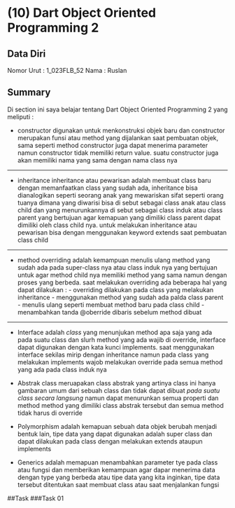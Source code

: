 # (10) Dart Object Oriented Programming 2

## Data Diri

Nomor Urut : 1_023FLB_52
Nama : Ruslan

## Summary

Di section ini saya belajar tentang Dart Object Oriented Programming 2 yang meliputi :

- constructor digunakan untuk menkonstruksi objek baru dan constructor merupakan funsi atau method yang dijalankan saat pembuatan objek, sama seperti method constructor juga dapat menerima parameter namun constructor tidak memiliki return value. suatu constructor juga akan memiliki nama yang sama dengan nama class nya

---

- inheritance
  inheritance atau pewarisan adalah membuat class baru dengan memanfaatkan class yang sudah ada, inheritance bisa dianalogikan seperti seorang anak yang mewariskan sifat seperti orang tuanya dimana yang diwarisi bisa di sebut sebagai class anak atau class child dan yang menurunkannya di sebut sebagai class induk atau class parent yang bertujuan agar kemapuan yang dimiliki class parent dapat dimiliki oleh class child nya. untuk melakukan inheritance atau pewarisan bisa dengan menggunakan keyword extends saat pembuatan class child

---

- method overriding adalah kemampuan menulis ulang method yang sudah ada pada super-class nya atau class induk nya yang bertujuan untuk agar method child nya memiliki method yang sama namun dengan proses yang berbeda. saat melakukan overriding ada beberapa hal yang dapat dilakukan : - overriding dilakukan pada class yang melakukan inheritance - menggunakan method yang sudah ada palda class parent - menulis ulang seperti membuat method baru pada class child - menambahkan tanda @oberride dibaris sebelum method dibuat

---

- Interface adalah _class_ yang menunjukan method apa saja yang ada pada suatu class dan slurh method yang ada wajib di override, interface dapat digunakan dengan kata kunci implements. saat menggunakan interface sekilas mirip dengan inheritance namun pada class yang melakukan implements wajob melakukan override pada semua method yang ada pada class induk nya

- Abstrak class meruapakan class abstrak yang artinya class ini hanya gambaran umum dari sebuah class dan tidak dapat dibuat _pada suatu class secara langsung_ namun dapat menurunkan semua properti dan method method yang dimiliki class abstrak tersebut dan semua method tidak harus di override

- Polymorphism adalah kemapuan sebuah data objek berubah menjadi bentuk lain, tipe data yang dapat digunakan adalah super class dan dapat dilakukan pada class dengan melakukan extends ataupun implements

- Generics adalah memapuan menambahkan parameter tye pada class atau fungsi dan memberikan kemampuan agar dapar menerima data dengan type yang berbeda atau tipe data yang kita inginkan, tipe data tersebut ditentukan saat membuat class atau saat menjalankan fungsi

##Task
###Task 01
